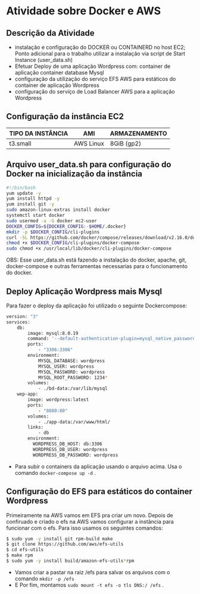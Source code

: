 # Atividade sobre Docker e AWS
## Descrição da Atividade
-  instalação e configuração do DOCKER ou
CONTAINERD no host EC2;
Ponto adicional para o trabalho utilizar a
instalação via script de Start Instance
(user_data.sh)
- Efetuar Deploy de uma aplicação Wordpress
com:
container de aplicação
container database Mysql
- configuração da utilização do serviço EFS
AWS para estáticos do container de aplicação
Wordpress
- configuração do serviço de Load Balancer
AWS para a aplicação Wordpress

## Configuração da instância EC2

| TIPO DA INSTÂNCIA | AMI | ARMAZENAMENTO |
| --- | ----------- | ----------- |
| t3.small | AWS Linux | 8GiB (gp2) |


## Arquivo user_data.sh para configuração do Docker na inicialização da instância

```sh
#!/bin/bash
yum update -y
yum install httpd -y
yum install git -y
sudo amazon-linux-extras install docker
systemctl start docker
sudo usermod -a -G docker ec2-user
DOCKER_CONFIG=${DOCKER_CONFIG:-$HOME/.docker}
mkdir -p $DOCKER_CONFIG/cli-plugins
curl -SL https://github.com/docker/compose/releases/download/v2.16.0/docker-compose-linux-x86_64 -o $DOCKER_CONFIG/cli-plugins/docker-compose
chmod +x $DOCKER_CONFIG/cli-plugins/docker-compose
sudo chmod +x /usr/local/lib/docker/cli-plugins/docker-compose
```
OBS: Esse user_data.sh está fazendo a instalação do docker, apache, git, docker-compose e outras ferramentas necessarias para o funcionamento do docker.

## Deploy Aplicação Wordpress mais Mysql

Para fazer o deploy da aplicação foi utilizado o seguinte Dockercompose:

```sh
version: "3"
services:
    db:
        image: mysql:8.0.19
        command: '--default-authentication-plugin=mysql_native_password'
        ports:
            - "3306:3306"
        environment:
            MYSQL_DATABASE: wordpress
            MYSQL_USER: wordpress
            MYSQL_PASSWORD: wordpress
            MYSQL_ROOT_PASSWORD: 1234*
        volumes:
            - ./bd-data:/var/lib/mysql
    wep-app:
        image: wordpress:latest
        ports:
            - "8080:80"
        volumes:
            - ./app-data:/var/www/html/
        links:
            - db
        environment:
          WORDPRESS_DB_HOST: db:3306
          WORDPRESS_DB_USER: wordpress
          WORDPRESS_DB_PASSWORD: wordpress
```
- Para subir o containers da aplicação usando o arquivo acima. Usa o comando ``docker-compose up -d`` .

## Configuração do EFS para estáticos do container Wordpress

Primeiramente na AWS vamos em EFS pra criar um novo.
Depois de confiruado e criado o efs na AWS vamos configurar a instância para funcionar com o efs.
Para isso usamos os seguintes comandos:
```sh
$ sudo yum -y install git rpm-build make
$ git clone https://github.com/aws/efs-utils
$ cd efs-utils
$ make rpm
$ sudo yum -y install build/amazon-efs-utils*rpm
```
- Vamos criar a pastar na raiz /efs para salvar os arquivos com o comando ``mkdir -p /efs``
- E Por fim, montamos ``sudo mount -t efs -o tls DNS:/ /efs`` .